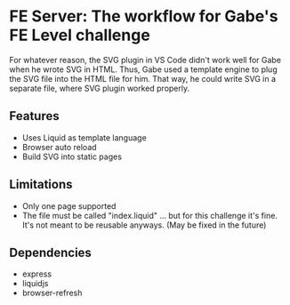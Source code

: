 # FE Server: The workflow for Gabe's FE Level challenge

For whatever reason, the SVG plugin in VS Code didn't work well for Gabe when he wrote SVG in HTML. Thus, Gabe used a template engine to plug the SVG file into the HTML file for him. That way, he could write SVG in a separate file, where SVG plugin worked properly.

## Features

- Uses Liquid as template language
- Browser auto reload
- Build SVG into static pages

## Limitations

- Only one page supported
- The file must be called "index.liquid"
  ... but for this challenge it's fine. It's not meant to be reusable anyways. (May be fixed in the future)

## Dependencies

- express
- liquidjs
- browser-refresh
